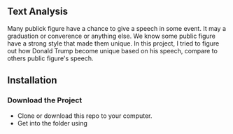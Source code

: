 Text Analysis
------------------

Many publick figure have a chance to give a speech in some event. It may a graduation or converence or anything else. We know some public figure have a strong style that made them unique. In this project, I tried to figure out how Donald Trump become unique based on his speech, compare to others public figure's speech.

Installation
------------------

### Download the Project
* Clone or download this repo to your computer.
* Get into the folder using 
